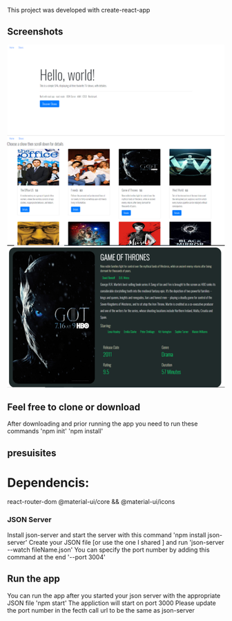 This project was developed with create-react-app

## Screenshots

![](src/Capture.png)
![](src/Capture1.png)
![](src/Capture2.png)

## Feel free to clone or download
After downloading and prior running the app you need to run these commands 
'npm init'
'npm install'
## presuisites
# Dependencis:
react-router-dom
@material-ui/core && @material-ui/icons

### JSON Server
Install json-server and start the server with this command
'npm install json-server'
Create your JSON file [or use the one I shared ] and run
'json-server --watch fileName.json'
You can specify the port number by adding this command at the end
'--port 3004' 

## Run the app
You can run the app after you started your json server with the appropriate JSON file
'npm start'
The appliction will start on port 3000
Please update the port number in the fecth call url to be the same as json-server

